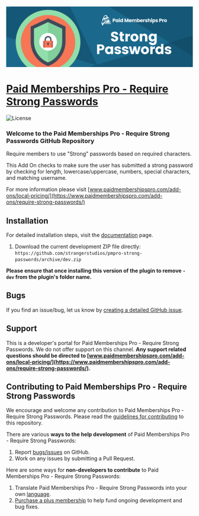 ![](pmpro-strong-passwords-banner.png)

# [Paid Memberships Pro - Require Strong Passwords](https://www.paidmembershipspro.com/add-ons/require-strong-passwords/) #
[comment]: # (Generate badges from shields.io, only works for .org plugins to get other stats etc. We'd have to create our own endpoints for Premium plugins)

![License](https://img.shields.io/badge/license-GPL--3.0%2B-red.svg?style=flat-square)

### Welcome to the Paid Memberships Pro - Require Strong Passwords GitHub Repository

Require members to use "Strong" passwords based on required characters.

This Add On checks to make sure the user has submitted a strong password by checking for length, lowercase/uppercase, numbers, special characters, and matching username.

For more information please visit [www.paidmembershipspro.com/add-ons/local-pricing/](https://www.paidmembershipspro.com/add-ons/require-strong-passwords/)

## Installation ##
For detailed installation steps, visit the [documentation](https://www.paidmembershipspro.com/add-ons/require-strong-passwords/) page.

1. Download the current development ZIP file directly: `https://github.com/strangerstudios/pmpro-strong-passwords/archive/dev.zip`

**Please ensure that once installing this version of the plugin to remove `-dev` from the plugin's folder name.**

## Bugs ##
If you find an issue/bug, let us know by [creating a detailed GitHub issue](https://github.com/strangerstudios/pmpro-strong-passwords/issues/new).

## Support ##
This is a developer's portal for Paid Memberships Pro - Require Strong Passwords. We do not offer support on this channel. **Any support related questions should be directed to [www.paidmembershipspro.com/add-ons/local-pricing/](https://www.paidmembershipspro.com/add-ons/require-strong-passwords/).**

## Contributing to Paid Memberships Pro - Require Strong Passwords ##
We encourage and welcome any contribution to Paid Memberships Pro - Require Strong Passwords. Please read the [guidelines for contributing](https://github.com/strangerstudios/pmpro-strong-passwords/blob/dev/.github/CONTRIBUTING.md) to this repository.

There are various **ways to the help development** of Paid Memberships Pro - Require Strong Passwords:

1. Report [bugs/issues](https://github.com/strangerstudios/pmpro-strong-passwords/issues/new) on GitHub.
2. Work on any issues by submitting a Pull Request.

Here are some ways for **non-developers to contribute** to Paid Memberships Pro - Require Strong Passwords:

1. Translate Paid Memberships Pro - Require Strong Passwords into your own [language](https://www.paidmembershipspro.com/paid-memberships-pro-in-your-language/).
2. [Purchase a plus membership](https://www.paidmembershipspro.com/pricing) to help fund ongoing development and bug fixes.
